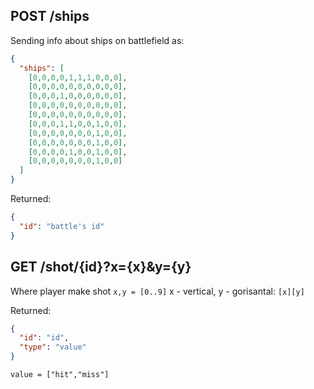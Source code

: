## POST /ships

Sending info about ships on battlefield as:
```json
{
  "ships": [
    [0,0,0,0,1,1,1,0,0,0],
    [0,0,0,0,0,0,0,0,0,0],
    [0,0,0,1,0,0,0,0,0,0],
    [0,0,0,0,0,0,0,0,0,0],
    [0,0,0,0,0,0,0,0,0,0],
    [0,0,0,1,1,0,0,1,0,0],
    [0,0,0,0,0,0,0,1,0,0],
    [0,0,0,0,0,0,0,1,0,0],
    [0,0,0,0,1,0,0,1,0,0],
    [0,0,0,0,0,0,0,1,0,0]
  ]
}
```
Returned:
```json
{
  "id": "battle's id"
}
```

## GET /shot/{id}?x={x}&y={y}
Where player make shot
`x,y = [0..9]`
x - vertical, y - gorisantal: `[x][y]`

Returned:
```json
{
  "id": "id",
  "type": "value"
}
```
`value = ["hit","miss"]`
